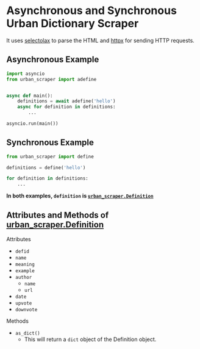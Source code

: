 
# Asynchronous and Synchronous Urban Dictionary Scraper

It uses [selectolax](https://github.com/rushter/selectolax) to parse the HTML and [httpx](https://github.com/encode/httpx) for sending HTTP requests.

## Asynchronous Example

```python
import asyncio
from urban_scraper import adefine


async def main():
    definitions = await adefine('hello')
    async for definition in definitions:
        ...

asyncio.run(main())
```

## Synchronous Example
```python
from urban_scraper import define

definitions = define('hello')

for definition in definitions:
    ...
```

**In both examples, `definition` is [`urban_scraper.Definition`](https://github.com/m-y-x-i/urban-scrapper/blob/36bb177a14e88ea843c7497feae672a980615b5e/urban_scraper/_dataclasses.py#L10-L25)**

## Attributes and Methods of [urban_scraper.Definition](https://github.com/m-y-x-i/urban-scrapper/blob/36bb177a14e88ea843c7497feae672a980615b5e/urban_scraper/_dataclasses.py#L10-L25)
Attributes
- `defid`
- `name`
- `meaning`
- `example`
- `author`
  - `name`
  - `url`
- `date`
- `upvote`
- `downvote`

Methods
- `as_dict()`
  - This will return a `dict` object of the Definition object.